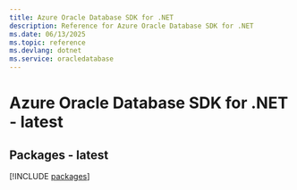 ```yaml
---
title: Azure Oracle Database SDK for .NET
description: Reference for Azure Oracle Database SDK for .NET
ms.date: 06/13/2025
ms.topic: reference
ms.devlang: dotnet
ms.service: oracledatabase
---
```

# Azure Oracle Database SDK for .NET - latest
## Packages - latest
[!INCLUDE [packages](oracle-database-index.md)]